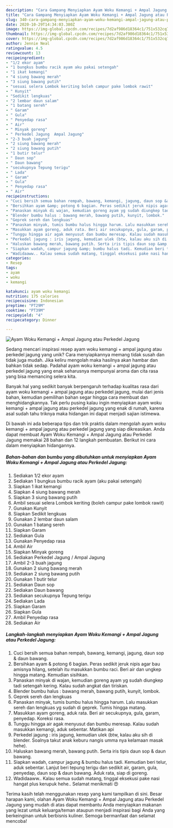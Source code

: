 ```yaml
---
description: "Cara Gampang Menyiapkan Ayam Woku Kemangi + Ampal Jagung atau Perkedel Jagung, Bikin Ngiler"
title: "Cara Gampang Menyiapkan Ayam Woku Kemangi + Ampal Jagung atau Perkedel Jagung, Bikin Ngiler"
slug: 340-cara-gampang-menyiapkan-ayam-woku-kemangi-ampal-jagung-atau-perkedel-jagung-bikin-ngiler
date: 2020-10-29T14:34:03.380Z
image: https://img-global.cpcdn.com/recipes/7d2af986d18364c1/751x532cq70/ayam-woku-kemangi-ampal-jagung-atau-perkedel-jagung-foto-resep-utama.jpg
thumbnail: https://img-global.cpcdn.com/recipes/7d2af986d18364c1/751x532cq70/ayam-woku-kemangi-ampal-jagung-atau-perkedel-jagung-foto-resep-utama.jpg
cover: https://img-global.cpcdn.com/recipes/7d2af986d18364c1/751x532cq70/ayam-woku-kemangi-ampal-jagung-atau-perkedel-jagung-foto-resep-utama.jpg
author: Jennie Neal
ratingvalue: 4.5
reviewcount: 13
recipeingredient:
- "1/2 ekor ayam"
- "1 bungkus bumbu racik ayam aku pakai setengah"
- "1 ikat kemangi"
- "4 siung bawang merah"
- "3 siung bawang putih"
- "sesuai selera Lombok keriting boleh campur pake lombok rawit"
- " Kunyit"
- "Sedikit lengkuas"
- "2 lembar daun salam"
- "1 batang sereh"
- " Garam"
- " Gula"
- " Penyedap rasa"
- " Air"
- " Minyak goreng"
- " Perkedel Jagung  Ampal Jagung"
- "2-3 buah jagung"
- "2 siung bawang merah"
- "2 siung bawang putih"
- "1 butir telur"
- " Daun sop"
- " Daun bawang"
- "secukupnya Tepung terigu"
- " Lada"
- " Garam"
- " Gula"
- " Penyedap rasa"
- " Air"
recipeinstructions:
- "Cuci bersih semua bahan rempah, bawang, kemangi, jagung, daun sop &amp; daun bawang."
- "Bersihkan ayam &amp; potong 6 bagian. Peras sedikit jeruk nipis agar bau amisnya hilang, setelah itu masukkan bumbu raci. Beri air dan ungkep hingga matang. Kemudian sisihkan."
- "Panaskan minyak di wajan, kemudian goreng ayam yg sudah diungkep tadi setengah kering. Kalau sudah angkat dan tiriskan."
- "Blender bumbu halus : bawang merah, bawang putih, kunyit, lombok."
- "Geprek sereh dan lengkuas"
- "Panaskan minyak, tumis bumbu halus hingga harum. Lalu masukkan sereh dan lengkuas yg sudah di geprek. Tumis hingga matang."
- "Masukkan ayam goreng, aduk rata. Beri air secukupnya, gula, garam, penyedap. Koreksi rasa."
- "Tunggu hingga air agak menyusut dan bumbu meresap. Kalau sudah masukkan kemangi, aduk sebentar. Matikan api"
- "Perkedel jagung : iris jagung, kemudian ulek (btw, kalau aku sih di blender. Soalnya takut anak keburu nangis umma nya kelamaan masak hehe)."
- "Haluskan bawang merah, bawang putih. Serta iris tipis daun sop &amp; daun bawang."
- "Siapkan wadah, campur jagung &amp; bumbu halus tadi. Kemudian beri telur, aduk sebentar. Lanjut beri tepung terigu dan sedikit air, garam, gula, penyedap, daun sop &amp; daun bawang. Aduk rata, siap di goreng."
- "Wadidaaww.. Kalau semua sudah matang, tinggal eksekusi pake nasi hangat plus kerupuk hehe.. Selamat menikmati 😍"
categories:
- Resep
tags:
- ayam
- woku
- kemangi

katakunci: ayam woku kemangi 
nutrition: 175 calories
recipecuisine: Indonesian
preptime: "PT29M"
cooktime: "PT39M"
recipeyield: "4"
recipecategory: Dinner

---
```



![Ayam Woku Kemangi + Ampal Jagung atau Perkedel Jagung](https://img-global.cpcdn.com/recipes/7d2af986d18364c1/751x532cq70/ayam-woku-kemangi-ampal-jagung-atau-perkedel-jagung-foto-resep-utama.jpg)

Sedang mencari inspirasi resep ayam woku kemangi + ampal jagung atau perkedel jagung yang unik? Cara menyiapkannya memang tidak susah dan tidak juga mudah. Jika keliru mengolah maka hasilnya akan hambar dan bahkan tidak sedap. Padahal ayam woku kemangi + ampal jagung atau perkedel jagung yang enak seharusnya mempunyai aroma dan cita rasa yang bisa memancing selera kita.



Banyak hal yang sedikit banyak berpengaruh terhadap kualitas rasa dari ayam woku kemangi + ampal jagung atau perkedel jagung, mulai dari jenis bahan, kemudian pemilihan bahan segar hingga cara membuat dan menghidangkannya. Tak perlu pusing kalau ingin menyiapkan ayam woku kemangi + ampal jagung atau perkedel jagung yang enak di rumah, karena asal sudah tahu triknya maka hidangan ini dapat menjadi sajian istimewa.


Di bawah ini ada beberapa tips dan trik praktis dalam mengolah ayam woku kemangi + ampal jagung atau perkedel jagung yang siap dikreasikan. Anda dapat membuat Ayam Woku Kemangi + Ampal Jagung atau Perkedel Jagung memakai 28 bahan dan 12 langkah pembuatan. Berikut ini cara dalam menyiapkan hidangannya.

<!--inarticleads1-->

##### Bahan-bahan dan bumbu yang dibutuhkan untuk menyiapkan Ayam Woku Kemangi + Ampal Jagung atau Perkedel Jagung:

1. Sediakan 1/2 ekor ayam
1. Sediakan 1 bungkus bumbu racik ayam (aku pakai setengah)
1. Siapkan 1 ikat kemangi
1. Siapkan 4 siung bawang merah
1. Siapkan 3 siung bawang putih
1. Ambil sesuai selera Lombok keriting (boleh campur pake lombok rawit)
1. Gunakan  Kunyit
1. Siapkan Sedikit lengkuas
1. Gunakan 2 lembar daun salam
1. Gunakan 1 batang sereh
1. Siapkan  Garam
1. Sediakan  Gula
1. Gunakan  Penyedap rasa
1. Ambil  Air
1. Siapkan  Minyak goreng
1. Sediakan  Perkedel Jagung / Ampal Jagung
1. Ambil 2-3 buah jagung
1. Gunakan 2 siung bawang merah
1. Sediakan 2 siung bawang putih
1. Gunakan 1 butir telur
1. Sediakan  Daun sop
1. Sediakan  Daun bawang
1. Sediakan secukupnya Tepung terigu
1. Sediakan  Lada
1. Siapkan  Garam
1. Siapkan  Gula
1. Ambil  Penyedap rasa
1. Sediakan  Air




<!--inarticleads2-->

##### Langkah-langkah menyiapkan Ayam Woku Kemangi + Ampal Jagung atau Perkedel Jagung:

1. Cuci bersih semua bahan rempah, bawang, kemangi, jagung, daun sop &amp; daun bawang.
1. Bersihkan ayam &amp; potong 6 bagian. Peras sedikit jeruk nipis agar bau amisnya hilang, setelah itu masukkan bumbu raci. Beri air dan ungkep hingga matang. Kemudian sisihkan.
1. Panaskan minyak di wajan, kemudian goreng ayam yg sudah diungkep tadi setengah kering. Kalau sudah angkat dan tiriskan.
1. Blender bumbu halus : bawang merah, bawang putih, kunyit, lombok.
1. Geprek sereh dan lengkuas
1. Panaskan minyak, tumis bumbu halus hingga harum. Lalu masukkan sereh dan lengkuas yg sudah di geprek. Tumis hingga matang.
1. Masukkan ayam goreng, aduk rata. Beri air secukupnya, gula, garam, penyedap. Koreksi rasa.
1. Tunggu hingga air agak menyusut dan bumbu meresap. Kalau sudah masukkan kemangi, aduk sebentar. Matikan api
1. Perkedel jagung : iris jagung, kemudian ulek (btw, kalau aku sih di blender. Soalnya takut anak keburu nangis umma nya kelamaan masak hehe).
1. Haluskan bawang merah, bawang putih. Serta iris tipis daun sop &amp; daun bawang.
1. Siapkan wadah, campur jagung &amp; bumbu halus tadi. Kemudian beri telur, aduk sebentar. Lanjut beri tepung terigu dan sedikit air, garam, gula, penyedap, daun sop &amp; daun bawang. Aduk rata, siap di goreng.
1. Wadidaaww.. Kalau semua sudah matang, tinggal eksekusi pake nasi hangat plus kerupuk hehe.. Selamat menikmati 😍




Terima kasih telah menggunakan resep yang kami tampilkan di sini. Besar harapan kami, olahan Ayam Woku Kemangi + Ampal Jagung atau Perkedel Jagung yang mudah di atas dapat membantu Anda menyiapkan makanan yang lezat untuk keluarga/teman ataupun menjadi inspirasi bagi Anda yang berkeinginan untuk berbisnis kuliner. Semoga bermanfaat dan selamat mencoba!

